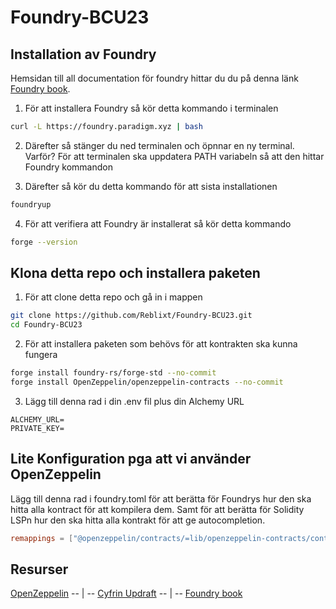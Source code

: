 # Foundry-BCU23

## Installation av Foundry
Hemsidan till all documentation för foundry hittar du du på denna länk [Foundry book](https://book.getfoundry.sh/getting-started/installation).
1. För att installera Foundry så kör detta kommando i terminalen
```bash
curl -L https://foundry.paradigm.xyz | bash
```
2. Därefter så stänger du ned terminalen och öpnnar en ny terminal. 
Varför? För att terminalen ska uppdatera PATH variabeln så att den hittar Foundry kommandon

3. Därefter så kör du detta kommando för att sista installationen
```bash
foundryup
```
4. För att verifiera att Foundry är installerat så kör detta kommando
```bash
forge --version
```

## Klona detta repo och installera paketen
1. För att clone detta repo och gå in i mappen
```bash
git clone https://github.com/Reblixt/Foundry-BCU23.git
cd Foundry-BCU23
```

2. För att installera paketen som behövs för att kontrakten ska kunna fungera
```bash
forge install foundry-rs/forge-std --no-commit
forge install OpenZeppelin/openzeppelin-contracts --no-commit
```
3. Lägg till denna rad i din .env fil plus din Alchemy URL
``` file
ALCHEMY_URL=
PRIVATE_KEY=
```

## Lite Konfiguration pga att vi använder OpenZeppelin
Lägg till denna rad i foundry.toml för att berätta för Foundrys hur den ska hitta alla kontract för att 
kompilera dem. Samt för att berätta för Solidity LSPn hur den ska hitta alla kontrakt för att ge autocompletion.

```toml
remappings = ["@openzeppelin/contracts/=lib/openzeppelin-contracts/contracts/",]
```
## Resurser
[OpenZeppelin](https://www.openzeppelin.com/) -- | -- [Cyfrin Updraft](https://updraft.cyfrin.io/) -- | -- [Foundry book](https://book.getfoundry.sh)
